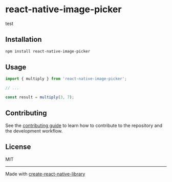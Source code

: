 # react-native-image-picker

test

## Installation

```sh
npm install react-native-image-picker
```

## Usage


```js
import { multiply } from 'react-native-image-picker';

// ...

const result = multiply(3, 7);
```


## Contributing

See the [contributing guide](CONTRIBUTING.md) to learn how to contribute to the repository and the development workflow.

## License

MIT

---

Made with [create-react-native-library](https://github.com/callstack/react-native-builder-bob)
